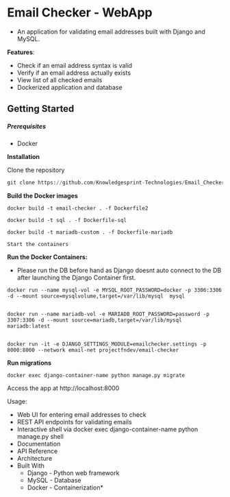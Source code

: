 # Email Checker - WebApp
* An application for validating email addresses built with Django and MySQL.

**Features**:

* Check if an email address syntax is valid
* Verify if an email address actually exists
* View list of all checked emails
* Dockerized application and database

## Getting Started
##### Prerequisites

* Docker


**Installation**

Clone the repository

```python
git clone https://github.com/Knowledgesprint-Technologies/Email_Checker.git
```

**Build the Docker images**

```console
docker build -t email-checker . -f Dockerfile2

docker build -t sql . -f Dockerfile-sql

docker build -t mariadb-custom . -f Dockerfile-mariadb

Start the containers
```

**Run the Docker Containers:**

* Please run the DB before hand as Django doesnt auto connect to the DB after launching the Django Container first.

```console
docker run --name mysql-vol -e MYSQL_ROOT_PASSWORD=docker -p 3306:3306 -d --mount source=mysqlvolume,target=/var/lib/mysql  mysql


docker run --name mariadb-vol -e MARIADB_ROOT_PASSWORD=password -p 3307:3306 -d --mount source=mariadb,target=/var/lib/mysql  mariadb:latest 


docker run -it -e DJANGO_SETTINGS_MODULE=emailchecker.settings -p 8000:8000 --network email-net projectfndev/email-checker
```




**Run migrations**
```console
docker exec django-container-name python manage.py migrate

```
Access the app at http://localhost:8000

Usage:
* Web UI for entering email addresses to check
* REST API endpoints for validating emails
* Interactive shell via docker exec django-container-name python manage.py shell
* Documentation
* API Reference
* Architecture
* Built With
    * Django - Python web framework
    * MySQL - Database
    * Docker - Containerization*

